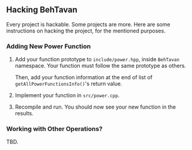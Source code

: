## Hacking BehTavan

Every project is hackable. Some projects are more. Here are some instructions on hacking the project, for the mentioned purposes.

### Adding New Power Function

1.  Add your function prototype to `include/power.hpp`, inside `BehTavan` namespace. Your function must follow the same prototype as others.

    Then, add your function information at the end of list of `getAllPowerFunctionsInfo()`'s return value.

1.  Implement your function in `src/power.cpp`.

1.  Recompile and run. You should now see your new function in the results.

### Working with Other Operations?

TBD.
